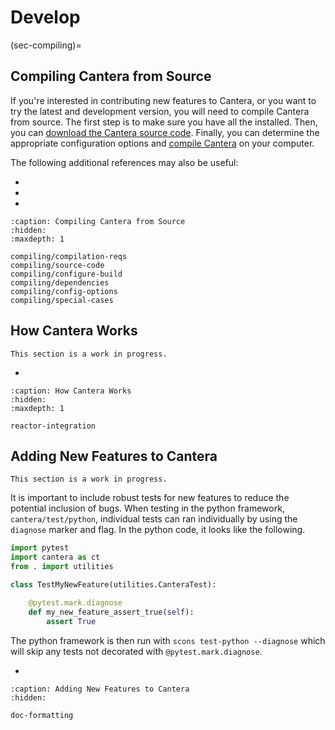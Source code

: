 # Develop

(sec-compiling)=
## Compiling Cantera from Source

If you're interested in contributing new features to Cantera, or you want to try the
latest and development version, you will need to compile Cantera from source. The first
step is to make sure you have all the [](compiling/compilation-reqs) installed. Then,
you can [download the Cantera source code](compiling/source-code). Finally, you can
determine the appropriate configuration options and [compile
Cantera](compiling/configure-build) on your computer.

The following additional references may also be useful:

- [](compiling/dependencies.md)
- [](compiling/config-options)
- [](compiling/special-cases)

```{toctree}
:caption: Compiling Cantera from Source
:hidden:
:maxdepth: 1

compiling/compilation-reqs
compiling/source-code
compiling/configure-build
compiling/dependencies
compiling/config-options
compiling/special-cases
```

## How Cantera Works

```{caution}
This section is a work in progress.
```

- [](reactor-integration)

```{toctree}
:caption: How Cantera Works
:hidden:
:maxdepth: 1

reactor-integration
```

## Adding New Features to Cantera

```{caution}
This section is a work in progress.
```

It is important to include robust tests for new features to reduce the potential
inclusion of bugs. When testing in the python framework, `cantera/test/python`,
individual tests can ran individually by using the `diagnose` marker and flag.
In the python code, it looks like the following.

```python
import pytest
import cantera as ct
from . import utilities

class TestMyNewFeature(utilities.CanteraTest):

    @pytest.mark.diagnose
    def my_new_feature_assert_true(self):
        assert True
```

The python framework is then run with `scons test-python --diagnose` which will
skip any tests not decorated with `@pytest.mark.diagnose`.

- [](doc-formatting)

```{toctree}
:caption: Adding New Features to Cantera
:hidden:

doc-formatting
```

